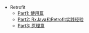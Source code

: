 * Retrofit
    * [Part1: 使用篇](dive-open-source/网络库：Retrofit（一）：使用篇.md)
    * [Part2: RxJava和Retrofit实践经验](dive-open-source/网络库：Retrofit（二）：RxJava和Retrofit实践经验.md)
    * [Part3: 原理篇](dive-open-source/网络库：Retrofit（三）：原理篇.md)